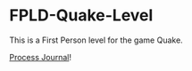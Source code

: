 # FPLD-Quake-Level

This is a First Person level for the game Quake. 

[Process Journal](https://github.com/ZetaKnight117/FPLD-Quake-Level/wiki)!
